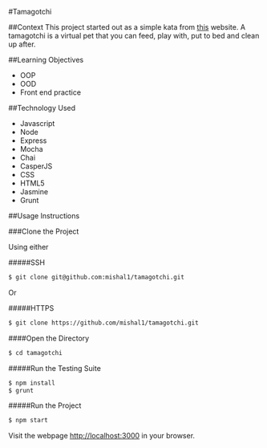 #Tamagotchi

##Context
This project started out as a simple kata from [this](http://agilekatas.co.uk/katas/tamagotchi-kata.html) website. A tamagotchi is a virtual pet that you can feed, play with, put to bed and clean up after.

##Learning Objectives
- OOP
- OOD
- Front end practice

##Technology Used
- Javascript
- Node
- Express
- Mocha
- Chai
- CasperJS
- CSS
- HTML5
- Jasmine
- Grunt

##Usage Instructions 

###Clone the Project

Using either

#####SSH

```sh
$ git clone git@github.com:mishal1/tamagotchi.git
```
Or

#####HTTPS
```sh
$ git clone https://github.com/mishal1/tamagotchi.git
```
####Open the Directory

```sh
$ cd tamagotchi
```

#####Run the Testing Suite

```sh
$ npm install
$ grunt
```

#####Run the Project

```sh
$ npm start
```

Visit the webpage [http://localhost:3000](http://localhost:4000/) in your
browser.